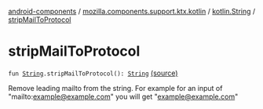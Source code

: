 [android-components](../../index.md) / [mozilla.components.support.ktx.kotlin](../index.md) / [kotlin.String](index.md) / [stripMailToProtocol](./strip-mail-to-protocol.md)

# stripMailToProtocol

`fun `[`String`](https://kotlinlang.org/api/latest/jvm/stdlib/kotlin/-string/index.html)`.stripMailToProtocol(): `[`String`](https://kotlinlang.org/api/latest/jvm/stdlib/kotlin/-string/index.html) [(source)](https://github.com/mozilla-mobile/android-components/blob/master/components/support/ktx/src/main/java/mozilla/components/support/ktx/kotlin/String.kt#L155)

Remove leading mailto from the string.
For example for an input of "mailto:example@example.com" you will get "example@example.com"

